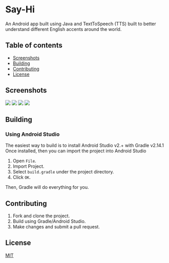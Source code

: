 # Say-Hi

 An Android app built using Java and TextToSpeech (TTS) built to better understand different English accents around the world.

## Table of contents

- [Screenshots](#screenshots)
- [Building](#building)
- [Contributing](#contributing)
- [License](#license)


## Screenshots

![](http://imgur.com/OvIGGwz.png) ![](http://imgur.com/A2xPR7T.png) ![](http://imgur.com/R8H1kh0.png) ![](http://imgur.com/X9Lo0YA)

## Building

### Using Android Studio
The easiest way to build is to install Android Studio v2.+ with Gradle v2.14.1 Once installed, then you can import the project into Android Studio

1.    Open `File`.
2.    Import Project.
3.    Select `build.gradle` under the project directory.
4.    Click `OK`.

Then, Gradle will do everything for you.

## Contributing

1. Fork and clone the project.
2. Build using Gradle/Android Studio.
3. Make changes and submit a pull request.

## License
[MIT](../blob/master/LICENSE)
